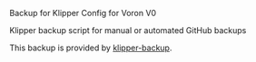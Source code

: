 Backup for Klipper Config for Voron V0


Klipper backup script for manual or automated GitHub backups 

This backup is provided by [klipper-backup](https://github.com/Staubgeborener/klipper-backup).
